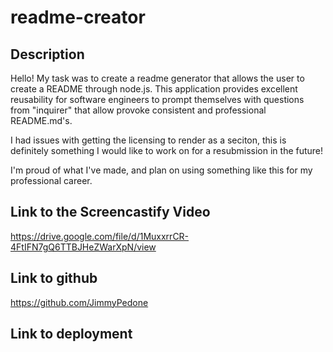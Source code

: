 # readme-creator

## Description
Hello! My task was to create a readme generator that allows the user to create a README through node.js.  This application provides excellent reusability for software engineers to prompt themselves with questions from "inquirer" that allow provoke consistent and professional README.md's.

I had issues with getting the licensing to render as a seciton, this is definitely something I would like to work on for a resubmission in the future!

I'm proud of what I've made, and plan on using something like this for my professional career.


## Link to the Screencastify Video
https://drive.google.com/file/d/1MuxxrrCR-4FtIFN7gQ6TTBJHeZWarXpN/view

## Link to github
https://github.com/JimmyPedone

## Link to deployment